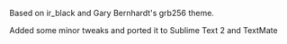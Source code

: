 Based on ir_black and Gary Bernhardt's grb256 theme.

Added some minor tweaks and ported it to Sublime Text 2 and TextMate